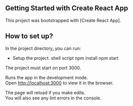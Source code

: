 ## Getting Started with Create React App

This project was bootstrapped with [Create React App].

## How to set up?

In the project directory, you can run:

- Setup the project.
  shell script
  npm install
  npm start
  
The project must start on port 3000.

Runs the app in the development mode.\
Open [http://localhost:3000](http://localhost:3000) to view it in the browser.

The page will reload if you make edits.\
You will also see any lint errors in the console.